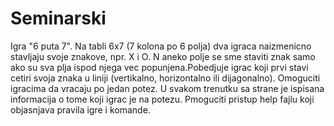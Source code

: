 # Seminarski

Igra "6 puta 7". Na tabli 6x7 (7 kolona po 6 polja) dva igraca naizmenicno
stavljaju svoje znakove, npr. X i O. N aneko polje se sme staviti znak samo ako
su sva plja ispod njega vec popunjena.Pobedjuje igrac koji prvi stavi cetiri
svoja znaka u liniji (vertikalno, horizontalno ili dijagonalno).
Omoguciti igracima da vracaju po jedan potez. U svakom trenutku sa strane je
ispisana informacija o tome koji igrac je na potezu. Pmoguciti pristup help
fajlu koji objasnjava pravila igre i komande.
